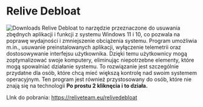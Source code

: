 # Relive Debloat
![Downloads](https://img.shields.io/github/downloads/Relive-Team/relivedebloat/total.svg)
Relive Debloat to narzędzie przeznaczone do usuwania zbędnych aplikacji i funkcji z systemu Windows 11 i 10,
co pozwala na poprawę wydajności i zmniejszenie obciążenia systemu. Program umożliwia m.in., usuwanie
preinstalowanych aplikacji, wyłączenie telemetrii oraz dostosowywanie interfejsu użytkownika. Dzięki temu
użytkownicy mogą zoptymalizować swoje komputery, eliminując niepotrzebne elementy, które mogą
spowalniać działanie systemu. To rozwiązanie jest szczególnie przydatne dla osób, które chcą mieć większą
kontrolę nad swoim systemem operacyjnym. Ten program jest również przystosowany do osób, które nie
znają się na technologii **Po prostu 2 kliknęcia i to działa.**

LInk do pobrania: https://reliveteam.eu/relivedebloat
